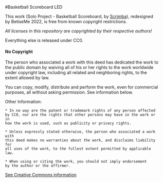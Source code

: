 #Basketball Scoreboard LED

This work (Solo Project - Basketball Scoreboard, by [Scrimba](https://scrimba.com/)), redesigned
by BetiseMe 2022, is free from known copyright restrictions.

_All licenses in this repository are copyrighted by their respective authors!_

Everything else is released under CC0.

#### No Copyright

The person who associated a work with this deed has dedicated the work
to the public domain by waiving all of his or her rights to the work worldwide
under copyright law, including all related and neighboring rights, to the extent
allowed by law.

You can copy, modify, distribute and perform the work, even for commercial
purposes, all without asking permission. See information below.

Other Information:

    * In no way are the patent or trademark rights of any person affected
    by CC0, nor are the rights that other persons may have in the work or in
    how the work is used, such as publicity or privacy rights.

    * Unless expressly stated otherwise, the person who associated a work with
    this deed makes no warranties about the work, and disclaims liability for
    all uses of the work, to the fullest extent permitted by applicable law.

    * When using or citing the work, you should not imply endorsement
    by the author or the affirmer.

[See Creative Commons information](http://creativecommons.org/licenses/bypublicdomain/zero/1.0/legalcode)
